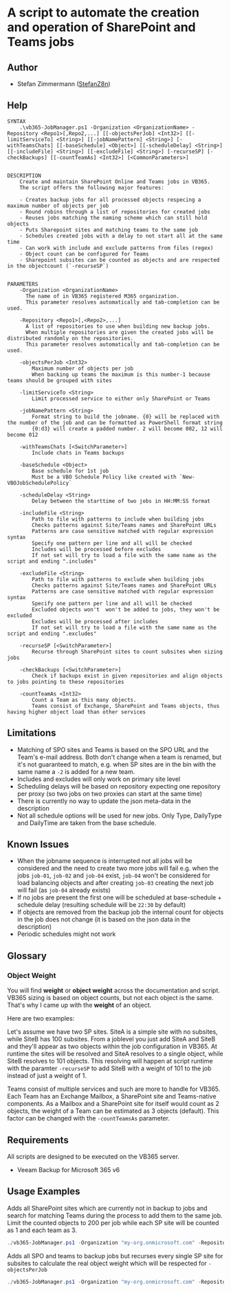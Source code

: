 # A script to automate the creation and operation of SharePoint and Teams jobs

## Author

* Stefan Zimmermann ([StefanZ8n](https://github.com/StefanZ8n))
  
## Help

```
SYNTAX
    .\vb365-JobManager.ps1 -Organization <OrganizationName> -Repository <Repo1>[,Repo2,...] [[-objectsPerJob] <Int32>] [[-limitServiceTo] <String>] [[-jobNamePattern] <String>] [-withTeamsChats] [[-baseSchedule] <Object>] [[-scheduleDelay] <String>] [[-includeFile] <String>] [[-excludeFile] <String>] [-recurseSP] [-checkBackups] [[-countTeamAs] <Int32>] [<CommonParameters>]
    
    
DESCRIPTION
    Create and maintain SharePoint Online and Teams jobs in VB365. 
    The script offers the following major features:
    
    - Creates backup jobs for all processed objects respecing a maximum number of objects per job
    - Round robins through a list of repositories for created jobs
    - Reuses jobs matching the naming scheme which can still hold objects
    - Puts Sharepoint sites and matching teams to the same job
    - Schedules created jobs with a delay to not start all at the same time
    - Can work with include and exclude patterns from files (regex)
    - Object count can be configured for Teams
    - Sharepoint subsites can be counted as objects and are respected in the objectcount (`-recurseSP`)
    

PARAMETERS
    -Organization <OrganizationName>
      The name of in VB365 registered M365 organization.
      This parameter resolves automatically and tab-completion can be used.

    -Repository <Repo1>[,<Repo2>,...]
      A list of repositories to use when building new backup jobs.
      When multiple repositories are given the created jobs will be distributed randomly on the repositories.
      This parameter resolves automatically and tab-completion can be used.

    -objectsPerJob <Int32>
        Maximum number of objects per job
        When backing up teams the maximum is this number-1 because teams should be grouped with sites
        
    -limitServiceTo <String>
        Limit processed service to either only SharePoint or Teams
        
    -jobNamePattern <String>
        Format string to build the jobname. {0} will be replaced with the number of the job and can be formatted as PowerShell format string
        {0:d3} will create a padded number. 2 will become 002, 12 will become 012
        
    -withTeamsChats [<SwitchParameter>]
        Include chats in Teams backups
        
    -baseSchedule <Object>
        Base schedule for 1st job
        Must be a VBO Schedule Policy like created with `New-VBOJobSchedulePolicy`
        
    -scheduleDelay <String>
        Delay between the starttime of two jobs in HH:MM:SS format
        
    -includeFile <String>
        Path to file with patterns to include when building jobs
        Checks patterns against Site/Teams names and SharePoint URLs
        Patterns are case sensitive matched with regular expression syntax
        Specify one pattern per line and all will be checked    
        Includes will be processed before excludes
        If not set will try to load a file with the same name as the script and ending ".includes"
        
    -excludeFile <String>
        Path to file with patterns to exclude when building jobs 
        Checks patterns against Site/Teams names and SharePoint URLs
        Patterns are case sensitive matched with regular expression syntax
        Specify one pattern per line and all will be checked
        Excluded objects won't  won't be added to jobs, they won't be excluded
        Excludes will be processed after includes
        If not set will try to load a file with the same name as the script and ending ".excludes"
        
    -recurseSP [<SwitchParameter>]
        Recurse through SharePoint sites to count subsites when sizing jobs
        
    -checkBackups [<SwitchParameter>]
        Check if backups exist in given repositories and align objects to jobs pointing to these repositories
        
    -countTeamAs <Int32>
        Count a Team as this many objects. 
        Teams consist of Exchange, SharePoint and Teams objects, thus having higher object load than other services
```



## Limitations

* Matching of SPO sites and Teams is based on the SPO URL and the Team's e-mail address. 
  Both don't change when a team is renamed, but it's not guaranteed to match, e.g. when SP sites are in the bin with the same name a `-2` is added for a new team.
* Includes and excludes will only work on primary site level
* Scheduling delays will be based on repository expecting one repository per proxy (so two jobs on two proxies can start at the same time)
* There is currently no way to update the json meta-data in the description
* Not all schedule options will be used for new jobs. 
  Only Type, DailyType and DailyTime are taken from the base schedule.

## Known Issues

* When the jobname sequence is interrupted not all jobs will be considered and the need to create two more jobs will fail
  e.g. when the jobs `job-01`, `job-02` and `job-04` exist, `job-04` won't be considered for load balancing objects and after creating `job-03` creating the next job will fail (as `job-04` already exists)
* If no jobs are present the first one will be scheduled at base-schedule + schedule delay (resulting schedule will be `22:30` by default)
* If objects are removed from the backup job the internal count for objects in the job does not change (it is based on the json data in the description)
* Periodic schedules might not work

## Glossary

### Object Weight
You will find **weight** or **object weight** across the documentation and script.
VB365 sizing is based on object counts, but not each object is the same.
That's why I came up with the **weight** of an object.

Here are two examples:

Let's assume we have two SP sites.
SiteA is a simple site with no subsites, while SiteB has 100 subsites.
From a joblevel you just add SiteA and SiteB and they'll appear as two objects within  the job configuration in VB365.
At runtime the sites will be resolved and SiteA resolves to a single object, while SiteB resolves to 101 objects.
This resolving will happen at script runtime with the paramter `-recurseSP` to add SiteB with a weight of 101 to the job instead of just a weight of 1.

Teams consist of multiple services and such are more to handle for VB365. 
Each Team has an Exchange Mailbox, a SharePoint site and Teams-native components.
As a Mailbox and a SharePoint site for itself would count as 2 objects, the weight of a Team can be estimated as 3 objects (default).
This factor can be changed with the `-countTeamsAs` parameter.

## Requirements

All scripts are designed to be executed on the VB365 server.

* Veeam Backup for Microsoft 365 v6

## Usage Examples

Adds all SharePoint sites which are currently not in backup to jobs and search for matching Teams during the process to add them to the same job.
Limit the counted objects to 200 per job while each SP site will be counted as 1 and each team as 3.

```powershell
./vb365-JobManager.ps1 -Organization "my-org.onmicrosoft.com" -Repository Proxy1-Repo1,Proxy1-Repo2,Proxy2-Repo1,Proxy2-Repo2 -objectsPerJob 200
```

Adds all SPO and teams to backup jobs but recurses every single SP site for subsites to calculate the real object weight which will be respected for `-objectsPerJob`

```powershell
./vb365-JobManager.ps1 -Organization "my-org.onmicrosoft.com" -Repository Proxy1-Repo1,Proxy1-Repo2 -recurseSP -objectsPerJob 200
```

